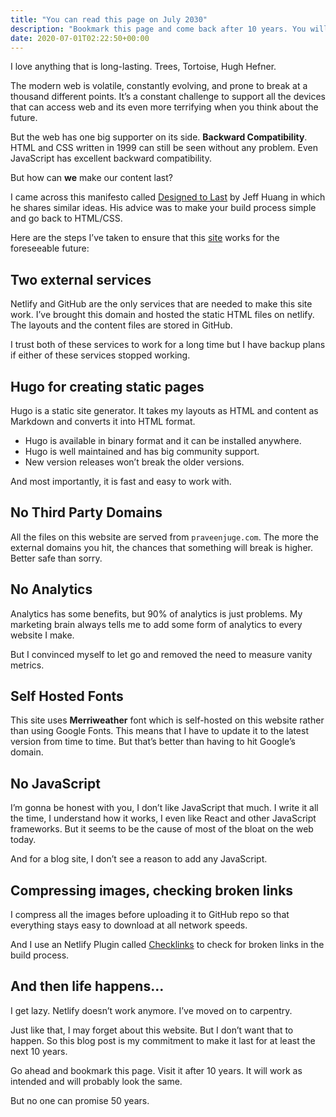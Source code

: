 ```yaml
---
title: "You can read this page on July 2030"
description: "Bookmark this page and come back after 10 years. You will see the same page with the same content. But what about after 50 years? After 100? Will the browser you bookmarked this page work after 100 years?"
date: 2020-07-01T02:22:50+00:00
---
```


I love anything that is long-lasting. Trees, Tortoise, Hugh Hefner.

The modern web is volatile, constantly evolving, and prone to break at a thousand different points. It’s a constant challenge to support all the devices that can access web and its even more terrifying when you think about the future.

But the web has one big supporter on its side. **Backward Compatibility**. HTML and CSS written in 1999 can still be seen without any problem. Even JavaScript has excellent backward compatibility.

But how can **we** make our content last?

I came across this manifesto called [Designed to Last](https://jeffhuang.com/designed_to_last/) by Jeff Huang in which he shares similar ideas. His advice was to make your build process simple and go back to HTML/CSS.

Here are the steps I’ve taken to ensure that this [site](https://praveenjuge.com) works for the foreseeable future:

## Two external services

Netlify and GitHub are the only services that are needed to make this site work. I’ve brought this domain and hosted the static HTML files on netlify. The layouts and the content files are stored in GitHub.

I trust both of these services to work for a long time but I have backup plans if either of these services stopped working.

## Hugo for creating static pages

Hugo is a static site generator. It takes my layouts as HTML and content as Markdown and converts it into HTML format.

- Hugo is available in binary format and it can be installed anywhere.
- Hugo is well maintained and has big community support.
- New version releases won’t break the older versions.

And most importantly, it is fast and easy to work with.

## No Third Party Domains

All the files on this website are served from `praveenjuge.com`. The more the external domains you hit, the chances that something will break is higher. Better safe than sorry.

## No Analytics

Analytics has some benefits, but 90% of analytics is just problems. My marketing brain always tells me to add some form of analytics to every website I make.

But I convinced myself to let go and removed the need to measure vanity metrics.

## Self Hosted Fonts

This site uses **Merriweather** font which is self-hosted on this website rather than using Google Fonts. This means that I have to update it to the latest version from time to time. But that’s better than having to hit Google’s domain.

## No JavaScript

I’m gonna be honest with you, I don’t like JavaScript that much. I write it all the time, I understand how it works, I even like React and other JavaScript frameworks. But it seems to be the cause of most of the bloat on the web today.

And for a blog site, I don’t see a reason to add any JavaScript.

## Compressing images, checking broken links

I compress all the images before uploading it to GitHub repo so that everything stays easy to download at all network speeds.

And I use an Netlify Plugin called [Checklinks](https://github.com/munter/netlify-plugin-checklinks#readme) to check for broken links in the build process.

## And then life happens...

I get lazy. Netlify doesn’t work anymore. I’ve moved on to carpentry.

Just like that, I may forget about this website. But I don’t want that to happen. So this blog post is my commitment to make it last for at least the next 10 years.

Go ahead and bookmark this page. Visit it after 10 years. It will work as intended and will probably look the same.

But no one can promise 50 years.
